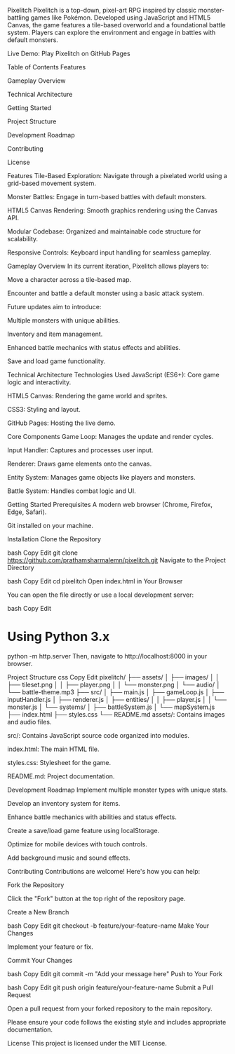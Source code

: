 Pixelitch
Pixelitch is a top-down, pixel-art RPG inspired by classic monster-battling games like Pokémon. Developed using JavaScript and HTML5 Canvas, the game features a tile-based overworld and a foundational battle system. Players can explore the environment and engage in battles with default monsters.

Live Demo: Play Pixelitch on GitHub Pages

Table of Contents
Features

Gameplay Overview

Technical Architecture

Getting Started

Project Structure

Development Roadmap

Contributing

License

Features
Tile-Based Exploration: Navigate through a pixelated world using a grid-based movement system.

Monster Battles: Engage in turn-based battles with default monsters.

HTML5 Canvas Rendering: Smooth graphics rendering using the Canvas API.

Modular Codebase: Organized and maintainable code structure for scalability.

Responsive Controls: Keyboard input handling for seamless gameplay.

Gameplay Overview
In its current iteration, Pixelitch allows players to:

Move a character across a tile-based map.

Encounter and battle a default monster using a basic attack system.

Future updates aim to introduce:

Multiple monsters with unique abilities.

Inventory and item management.

Enhanced battle mechanics with status effects and abilities.

Save and load game functionality.

Technical Architecture
Technologies Used
JavaScript (ES6+): Core game logic and interactivity.

HTML5 Canvas: Rendering the game world and sprites.

CSS3: Styling and layout.

GitHub Pages: Hosting the live demo.

Core Components
Game Loop: Manages the update and render cycles.

Input Handler: Captures and processes user input.

Renderer: Draws game elements onto the canvas.

Entity System: Manages game objects like players and monsters.

Battle System: Handles combat logic and UI.

Getting Started
Prerequisites
A modern web browser (Chrome, Firefox, Edge, Safari).

Git installed on your machine.

Installation
Clone the Repository

bash
Copy
Edit
git clone https://github.com/prathamsharmalemn/pixelitch.git
Navigate to the Project Directory

bash
Copy
Edit
cd pixelitch
Open index.html in Your Browser

You can open the file directly or use a local development server:

bash
Copy
Edit
# Using Python 3.x
python -m http.server
Then, navigate to http://localhost:8000 in your browser.

Project Structure
css
Copy
Edit
pixelitch/
├── assets/
│   ├── images/
│   │   ├── tileset.png
│   │   ├── player.png
│   │   └── monster.png
│   └── audio/
│       └── battle-theme.mp3
├── src/
│   ├── main.js
│   ├── gameLoop.js
│   ├── inputHandler.js
│   ├── renderer.js
│   ├── entities/
│   │   ├── player.js
│   │   └── monster.js
│   └── systems/
│       ├── battleSystem.js
│       └── mapSystem.js
├── index.html
├── styles.css
└── README.md
assets/: Contains images and audio files.

src/: Contains JavaScript source code organized into modules.

index.html: The main HTML file.

styles.css: Stylesheet for the game.

README.md: Project documentation.

Development Roadmap
 Implement multiple monster types with unique stats.

 Develop an inventory system for items.

 Enhance battle mechanics with abilities and status effects.

 Create a save/load game feature using localStorage.

 Optimize for mobile devices with touch controls.

 Add background music and sound effects.

Contributing
Contributions are welcome! Here's how you can help:

Fork the Repository

Click the "Fork" button at the top right of the repository page.

Create a New Branch

bash
Copy
Edit
git checkout -b feature/your-feature-name
Make Your Changes

Implement your feature or fix.

Commit Your Changes

bash
Copy
Edit
git commit -m "Add your message here"
Push to Your Fork

bash
Copy
Edit
git push origin feature/your-feature-name
Submit a Pull Request

Open a pull request from your forked repository to the main repository.

Please ensure your code follows the existing style and includes appropriate documentation.

License
This project is licensed under the MIT License.

